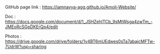 GitHub page link : https://iamnavya-agg.github.io/Amoli-Website/

Doc : https://docs.google.com/document/d/1_JSHZehlTCb_9sMtWsga4zwTm_-JMEoRcSGpDKErQp4/edit

Photos : https://drive.google.com/drive/folders/1v4BT6mUEdwes0sTa7abajcMFTw-7UdrW?usp=sharing
